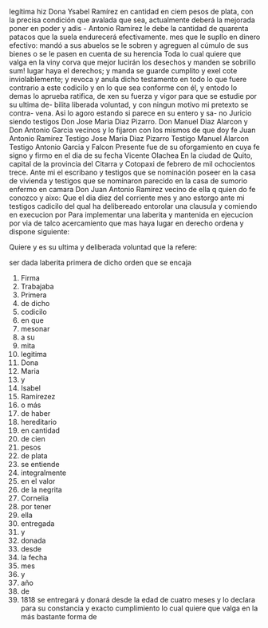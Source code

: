 legítima hiz Dona Ysabel Ramírez en cantidad en ciem pesos de plata, con la precisa condición que avalada que sea, actualmente deberá la mejorada poner en poder y adis -
Antonio Ramírez le debe la cantidad de quarenta patacos que la suela endurecerá efectivamente.
mes que le supllo en dinero efectivo: mandó a sus abuelos se le sobren y agreguen al cúmulo de sus bienes o se le pasen en cuenta de su herencia
Toda lo cual quiere que valga en la viny corva que mejor lucirán los desechos y manden se sobrillo sum!
lugar haya el derechos; y manda se guarde cumplito y exel cote inviolablemente; y revoca y anula dicho testamento en todo lo que fuere contrario a este codicilo y en lo que sea conforme con él, y entodo lo demas lo aprueba ratifica, de
xen su fuerza y vigor para que se estudie por su ultima de-
bilita liberada voluntad, y con ningun motivo mi pretexto se contra-
vena. Asi lo agoro estando si parece en su entero y sa-
no Juricio siendo testigos Don Jose Maria Diaz Pizarro.
Don Manuel Diaz Alarcon y Don Antonio Garcia vecinos y lo fijaron con los mismos de que doy fe Juan Antonio Ramirez Testigo Jose Maria Diaz Pizarro Testigo Manuel Alarcon Testigo Antonio Garcia y Falcon
Presente fue de su oforgamiento en cuya fe signo y firmo en el dia
de su fecha
Vicente Olachea
En la ciudad de Quito, capital de la provincia del Citarra y Cotopaxi de febrero de mil ochocientos trece. Ante mi el escribano y testigos que se nominación poseer en la casa de vivienda
y testigos que se nominaron parecido en la casa de sumorio enfermo en camara Don Juan Antonio Ramirez vecino de ella q quien do fe conozco y aixo: Que el dia diez del corriente mes y ano estorgo ante mi testigos cadicilo del qual ha delibereado entorolar una clausula y comiendo en execucion por
Para implementar una laberita y mantenida en ejecucion por via de talco acercamiento que mas haya lugar en derecho ordena y dispone siguiente:

Quiere y es su ultima y deliberada voluntad que la refere:

ser dada laberita primera de dicho orden que se encaja
1. Firma
2. Trabajaba
3. Primera
4. de dicho
5. codicilo
6. en que
7. mesonar
8. a su
9. mita
10. legitima
11. Dona
12. Maria
13. y
14. Isabel
15. Ramírezez
16. o más
17. de haber
18. hereditario
19. en cantidad
20. de cien
21. pesos
22. de plata
23. se entiende
24. integralmente
25. en el valor
26. de la negrita
27. Cornelia
28. por tener
29. ella
30. entregada
31. y
32. donada
33. desde
34. la fecha
35. mes
36. y
37. año
38. de
39. 1818
se entregará y donará desde la edad de cuatro meses y
lo declara para su constancia y exacto cumplimiento
lo cual quiere que valga en la más bastante forma de